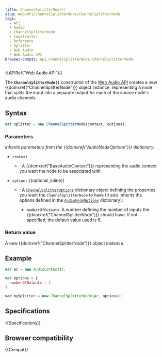 ```yaml
---
title: ChannelSplitterNode()
slug: Web/API/ChannelSplitterNode/ChannelSplitterNode
tags:
  - API
  - Audio
  - ChannelSplitterNode
  - Constructor
  - Reference
  - Splitter
  - Web Audio
  - Web Audio API
browser-compat: api.ChannelSplitterNode.ChannelSplitterNode
---
```

{{APIRef("Web Audio API")}}

The **`ChannelSplitterNode()`** constructor of the [Web Audio API](/en-US/docs/Web/API/Web_Audio_API) creates a new {{domxref("ChannelSplitterNode")}} object instance, representing a node that splits the input into a separate output for each of the source node's audio channels.

## Syntax

```js
var splitter = new ChannelSpitterNode(context, options);
```

### Parameters

_Inherits parameters from the {{domxref("AudioNodeOptions")}} dictionary_.

- `context`
  - : A {{domxref("BaseAudioContext")}} representing the audio context you want the node to be associated with.
- `options` {{optional_inline}}

  - : A [`ChannelSplitterOptions`](https://webaudio.github.io/web-audio-api/#idl-def-ChannelSplitterOptions) dictionary object defining the properties you want the `ChannelSplitterNode` to have (It also inherits the options defined in the [`AudioNodeOptions`](https://webaudio.github.io/web-audio-api/#idl-def-AudioNodeOptions) dictionary):

    - `numberOfOutputs`: A number defining the number of inputs the {{domxref("ChannelSplitterNode")}} should have. If not specified, the default value used is 6.

### Return value

A new {{domxref("ChannelSplitterNode")}} object instance.

## Example

```js
var ac = new AudioContext();

var options = {
  numberOfOutputs : 2
}

var mySplitter = new ChannelSplitterNode(ac, options);
```

## Specifications

{{Specifications}}

## Browser compatibility

{{Compat}}

